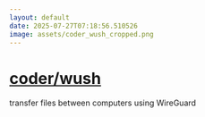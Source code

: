 ```yaml
---
layout: default
date: 2025-07-27T07:18:56.510526
image: assets/coder_wush_cropped.png
---
```


# [coder/wush](https://github.com/coder/wush)

transfer files between computers using WireGuard
